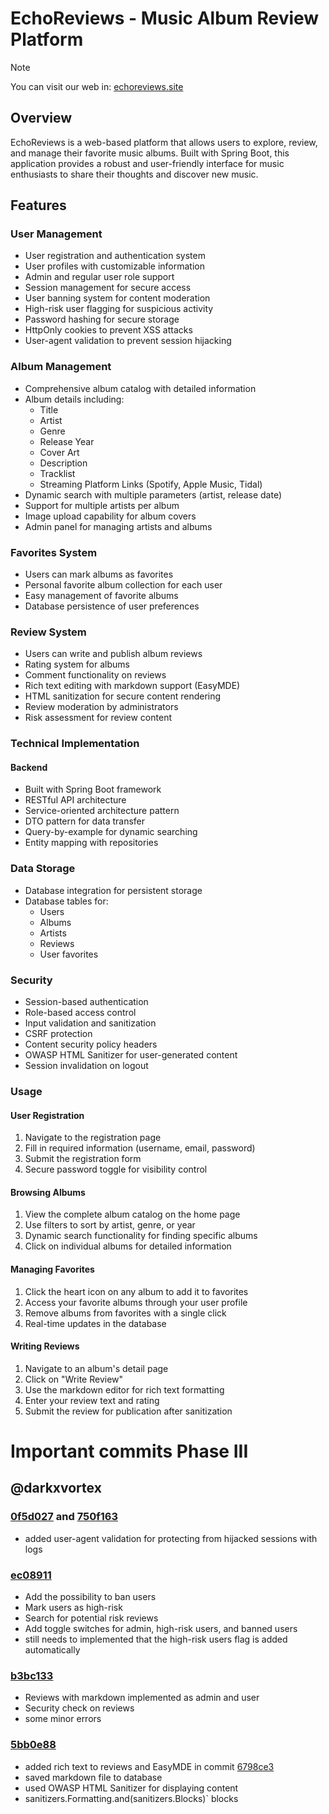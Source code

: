 # EchoReviews - Music Album Review Platform
> [!NOTE]
> You can visit our web in: [echoreviews.site](https://echoreviews.site)
## Overview
EchoReviews is a web-based platform that allows users to explore, review, and manage their favorite music albums. Built with Spring Boot, this application provides a robust and user-friendly interface for music enthusiasts to share their thoughts and discover new music.

## Features
### User Management
- User registration and authentication system
- User profiles with customizable information
- Admin and regular user role support
- Session management for secure access
- User banning system for content moderation
- High-risk user flagging for suspicious activity
- Password hashing for secure storage
- HttpOnly cookies to prevent XSS attacks
- User-agent validation to prevent session hijacking
### Album Management
- Comprehensive album catalog with detailed information
- Album details including:
  - Title
  - Artist
  - Genre
  - Release Year
  - Cover Art
  - Description
  - Tracklist
  - Streaming Platform Links (Spotify, Apple Music, Tidal)
- Dynamic search with multiple parameters (artist, release date)
- Support for multiple artists per album
- Image upload capability for album covers
- Admin panel for managing artists and albums
### Favorites System
- Users can mark albums as favorites
- Personal favorite album collection for each user
- Easy management of favorite albums
- Database persistence of user preferences
### Review System
- Users can write and publish album reviews
- Rating system for albums
- Comment functionality on reviews
- Rich text editing with markdown support (EasyMDE)
- HTML sanitization for secure content rendering
- Review moderation by administrators
- Risk assessment for review content 
### Technical Implementation
#### Backend
- Built with Spring Boot framework
- RESTful API architecture
- Service-oriented architecture pattern
- DTO pattern for data transfer
- Query-by-example for dynamic searching
- Entity mapping with repositories
### Data Storage
- Database integration for persistent storage
- Database tables for:
  - Users
  - Albums
  - Artists
  - Reviews
  - User favorites
### Security
- Session-based authentication
- Role-based access control
- Input validation and sanitization
- CSRF protection
- Content security policy headers
- OWASP HTML Sanitizer for user-generated content
- Session invalidation on logout
### Usage
#### User Registration
1. Navigate to the registration page 
2. Fill in required information (username, email, password)
2. Submit the registration form
3. Secure password toggle for visibility control
#### Browsing Albums
1. View the complete album catalog on the home page
2. Use filters to sort by artist, genre, or year
3. Dynamic search functionality for finding specific albums
4. Click on individual albums for detailed information
#### Managing Favorites
1. Click the heart icon on any album to add it to favorites
2. Access your favorite albums through your user profile
3. Remove albums from favorites with a single click
4. Real-time updates in the database
#### Writing Reviews
1. Navigate to an album's detail page
2. Click on "Write Review"
3. Use the markdown editor for rich text formatting
4. Enter your review text and rating
5. Submit the review for publication after sanitization

# Important commits Phase III

## @darkxvortex

### [0f5d027](https://github.com/DWS-2025/project-grupo-5/commit/0f5d0271af03e08d1efa055b47b12b778f219f30) and [750f163](https://github.com/DWS-2025/project-grupo-5/commit/750f1630b4fa4bc8b081ff973d0a6e156a0c3ae7)
- added user-agent validation for protecting from hijacked sessions with logs

### [ec08911](https://github.com/DWS-2025/project-grupo-5/commit/ec0891180f3a2d338565cea9d6d1bab2b526ae5c)
- Add the possibility to ban users
- Mark users as high-risk
- Search for potential risk reviews
- Add toggle switches for admin, high-risk users, and banned users
- still needs to implemented that the high-risk users flag is added automatically


### [b3bc133](https://github.com/DWS-2025/project-grupo-5/commit/b3bc1336622e80cfc07b629265ff1fb7fc20a310)
- Reviews with markdown implemented as admin and user
- Security check on reviews
- some minor errors

### [5bb0e88](https://github.com/DWS-2025/project-grupo-5/commit/5bb0e8874f9111516821e9b23de0e3dba3e8d129)
  - added rich text to reviews and EasyMDE in commit [6798ce3](https://github.com/DWS-2025/project-grupo-5/commit/6798ce36448194c96ca6b4736df7f9375014a216)
  - saved markdown file to database
  - used OWASP HTML Sanitizer for displaying content
  - sanitizers.Formatting.and(sanitizers.Blocks)` blocks <script> tags
  - these tags are removed during sanitization
  - content is render securely

### [dd8be52](https://github.com/DWS-2025/project-grupo-5/commit/dd8be52c2149a33c6f518cf0c63a676846ab9e43)
- Toggle visibility of the password
- Password are now hashed in the database
- If a session is closed (log out), the session is invalidated.
- Cookies are now HttpOnly
- Admin Role implemented successfully

### [fb7d55e](https://github.com/DWS-2025/project-grupo-5/commit/fb7d55e48255766301092812bb779baeeaeb32a3)
- Added CSRF

### [40ec2b0](https://github.com/DWS-2025/project-grupo-5/commit/40ec2b03e49b33f68064378d33a92555483debe2)
  - Dinamic search with Query-by-examples spring boot
  - More changes




## @M0ntoto

### [numerodelcomit](url_del_comit)
- Descripción

## @paaul19

### [961e7b1](https://github.com/DWS-2025/project-grupo-5/commit/961e7b1e8cb4002028dfd9ab5c0e067c82cdc7f2)
  - PDFs can be uploaded via the API
    
### [15a0ad9](https://github.com/DWS-2025/project-grupo-5/commit/15a0ad9e302e1add569229d47ae31c6cb73ef863)
  - Followers and followings are back. 
  - Users can upload PDFs.
    
### [96bfb86](https://github.com/DWS-2025/project-grupo-5/commit/96bfb86c59e0a30db7d624e731c2968c666de1c4)
  - Review functionality via the API completed
    
### [570e7f0](https://github.com/DWS-2025/project-grupo-5/commit/570e7f09ead1fe227a24f015373ce5818e16dbf2)
  - Added functionality to view followers and following via the API. 
  - Added functionality to like and unlike albums.

### [727103f](https://github.com/DWS-2025/project-grupo-5/commit/727103f937e717c8b4930fb5f523b2f7d5c852be)
  - Added functionality to view top ratings and top likes on albums via the API. 
  - Fixed album ratings.

## @noegomezz

### [numerodelcomit](url_del_comit)
- Descripción
   
---
## Project Structure
```
project-grupo-5/
├── src/
│   ├── main/
│   │   ├── java/
│   │   │   └── com/echoreviews/
│   │   │       ├── config/
│   │   │       ├── controller/
│   │   │       │   ├── api/
│   │   │       ├── dto/
│   │   │       ├── mapper/
│   │   │       ├── model/
│   │   │       ├── repository/
│   │   │       ├── security/
│   │   │       ├── service/
│   │   │       ├── util/
│   │   │       └── EchoReviewsApplication.java
│   │   └── resources/
│   │       ├── static/
│   │       │   ├── css/
│   │       │   └── images/
│   │       ├── templates/
│   │       │   ├── album/
│   │       │   ├── artist/
│   │       │   ├── auth/
│   │       │   ├── fragments/
│   │       │   ├── review/
│   │       │   ├── reviews/
│   │       │   ├── user/
│   │       │   └── error.html
│   │       └── application.properties
├── pom.xml
└── README.md
```

## Contributors
- darkxvortex
- paaul19
- M0ntoto
- noegomezz

